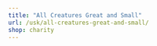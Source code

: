 ```yaml
---
title: "All Creatures Great and Small"
url: /usk/all-creatures-great-and-small/
shop: charity
---
```

